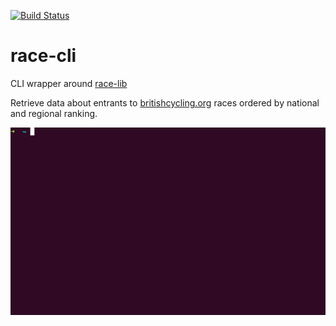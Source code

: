 [![Build Status](https://travis-ci.org/mrloop/race-cli.svg)](https://travis-ci.org/mrloop/race-cli)

# race-cli

CLI wrapper around [race-lib](https://github.com/mrloop/race-lib)

Retrieve data about entrants to [britishcycling.org](https://www.britishcycling.org.uk/events/results?keywords=&show=all) races ordered by national and regional ranking.

![cli interaction](cli.gif)

